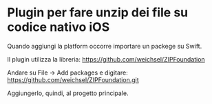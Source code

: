 # Plugin per fare unzip dei file su codice nativo iOS

Quando aggiungi la platform occorre importare un packege su Swift.

Il plugin utilizza la libreria:
https://github.com/weichsel/ZIPFoundation

Andare su File -> Add packages e digitare:
https://github.com/weichsel/ZIPFoundation.git

Aggiungerlo, quindi, al progetto principale.